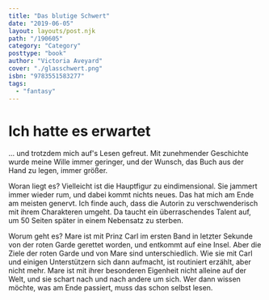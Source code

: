 ```yaml
---
title: "Das blutige Schwert"
date: "2019-06-05"
layout: layouts/post.njk
path: "/190605"
category: "Category"
posttype: "book"
author: "Victoria Aveyard"
cover: "./glasschwert.png"
isbn: "9783551583277"
tags:
  - "fantasy"
---
```


# Ich hatte es erwartet

... und trotzdem mich auf's Lesen gefreut. Mit zunehmender Geschichte wurde meine Wille immer geringer, und der Wunsch, das Buch aus der Hand zu legen, immer größer.

Woran liegt es? Vielleicht ist die Hauptfigur zu eindimensional. Sie jammert immer wieder rum, und dabei kommt nichts neues. Das hat mich am Ende am meisten genervt. Ich finde auch, dass die Autorin zu verschwenderisch mit ihrem Charakteren umgeht. Da taucht ein überraschendes Talent auf, um 50 Seiten später in einem Nebensatz zu sterben.

Worum geht es? Mare ist mit Prinz Carl im ersten Band in letzter Sekunde von der roten Garde gerettet worden, und entkommt auf eine Insel. Aber die Ziele der roten Garde und von Mare sind unterschiedlich. Wie sie mit Carl und einigen Unterstützern sich dann aufmacht, ist routiniert erzählt, aber nicht mehr. Mare ist mit ihrer besonderen Eigenheit nicht alleine auf der Welt, und sie schart nach und nach andere um sich. Wer dann wissen möchte, was am Ende passiert, muss das schon selbst lesen.
